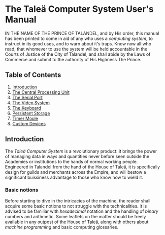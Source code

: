 # The Taleä Computer System User's Manual

IN THE NAME OF THE PRINCE OF TALANDEL, and by His order, this manual has been printed to come in aid of any who uses a *computing system*, to instruct in its good uses, and to warn about it's traps. Know now all who read, that whomever to use the system will be held accountable in the Courts of Justice of the City of Talandel, and shall abide by the Laws of Commerce and submit to the authority of His Highness The Prince.

## Table of Contents

1. [Introduction](#introduction)
2. [The Central Processing Unit](cpu.md)
3. [The Serial Port](tty.md)
4. [The Video System](video.md)
5. [The Keyboard](keyboard.md)
6. [Persistent Storage](storage.md)
7. [Timer Moule](timer.md)
8. [Custom Devices](custom.md)

## Introduction

The *Taleä Computer System* is a revolutionary product: it brings the power of managing data in ways and quantities never before seen outside the Academies or institutions to the hands of normal working people. Engineered in Talandel from the hand of the House of Taleä, it is specifically design for guilds and merchants across the Empire, and will bestow a significant buissiness advantage to those who know how to wield it.

### Basic notions

Before starting to dive in the intricacies of the machine, the reader shall acquire some basic notions to not struggle with the technicalities. It is advised to be familiar with *hexadecimal* notation and the handling of *binary* numbers and arithmetic. Some leaflets on the matter should be freely available in any outpost of the House of Taleä, along with others about *machine programming* and basic computing glossaries.
